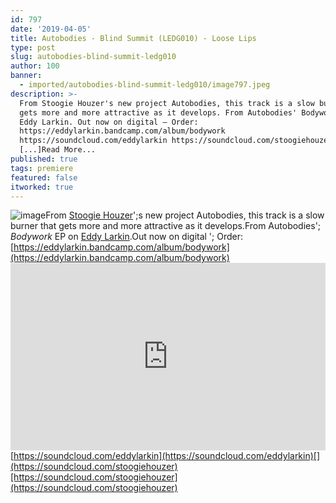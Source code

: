 ```yaml
---
id: 797
date: '2019-04-05'
title: Autobodies - Blind Summit (LEDG010) - Loose Lips
type: post
slug: autobodies-blind-summit-ledg010
author: 100
banner:
  - imported/autobodies-blind-summit-ledg010/image797.jpeg
description: >-
  From Stoogie Houzer's new project Autobodies, this track is a slow burner that
  gets more and more attractive as it develops. From Autobodies' Bodywork EP on
  Eddy Larkin. Out now on digital – Order:
  https://eddylarkin.bandcamp.com/album/bodywork
  https://soundcloud.com/eddylarkin https://soundcloud.com/stoogiehouzer
  [...]Read More...
published: true
tags: premiere
featured: false
itworked: true
---
```

![image](../imported/autobodies-blind-summit-ledg010/image797.jpeg)From [Stoogie Houzer](https://s2ghzr.bandcamp.com/)';s new project Autobodies, this track is a slow burner that gets more and more attractive as it develops.From Autobodies'; _Bodywork_ EP on [Eddy Larkin](https://www.eddylarkin.com/).Out now on digital '; Order: [](https://eddylarkin.bandcamp.com/album/bodywork)[https://eddylarkin.bandcamp.com/album/bodywork](https://eddylarkin.bandcamp.com/album/bodywork)<iframe width='100%' height='300' scrolling='no' frameborder='no' allow='autoplay' src='https://w.soundcloud.com/player/?url=https%3A//api.soundcloud.com/tracks/601486521&color=%23ff5500&auto_play=false&hide_related=false&show_comments=true&show_user=true&show_reposts=false&show_teaser=true'></iframe>[https://soundcloud.com/eddylarkin](https://soundcloud.com/eddylarkin)[](https://soundcloud.com/stoogiehouzer)[https://soundcloud.com/stoogiehouzer](https://soundcloud.com/stoogiehouzer)